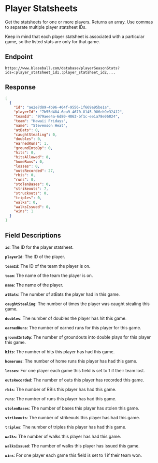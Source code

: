 # Player Statsheets

Get the statsheets for one or more players. Returns an array. Use commas to separate multiple player statsheet IDs.

Keep in mind that each player statsheet is associated with a particular game, so the listed stats are only for that game.

## Endpoint

`https://www.blaseball.com/database/playerSeasonStats?ids=:player_statsheet_id1,:player_statsheet_id2,...`

## Response

```json
[
  {
    "id": "ae2e7d89-4b96-464f-9556-1f669a95be1a",
    "playerId": "7b55d484-6ea9-4670-8145-986cb9e32412",
    "teamId": "979aee4a-6d80-4863-bf1c-ee1a78e06024",
    "team": "Hawaii Fridays",
    "name": "Stevenson Heat",
    "atBats": 0,
    "caughtStealing": 0,
    "doubles": 0,
    "earnedRuns": 1,
    "groundIntoDp": 0,
    "hits": 0,
    "hitsAllowed": 8,
    "homeRuns": 0,
    "losses": 0,
    "outsRecorded": 27,
    "rbis": 0,
    "runs": 0,
    "stolenBases": 0,
    "strikeouts": 7,
    "struckouts": 0,
    "triples": 0,
    "walks": 0,
    "walksIssued": 0,
    "wins": 1
  }
]
```

## Field Descriptions

**`id`**: The ID for the player statsheet.

**`playerId`**: The ID of the player.

**`teamId`**: The ID of the team the player is on.

**`team`**: The name of the team the player is on.

**`name`**: The name of the player.

**`atBats`**: The number of atBats the player had in this game.

**`caughtStealing`**: The number of times the player was caught stealing this game.

**`doubles`**: The number of doubles the player has hit this game.

**`earnedRuns`**: The number of earned runs for this player for this game.

**`groundIntoDp`**: The number of groundouts into double plays for this player this game.

**`hits`**: The number of hits this player has had this game.

**`homeruns`**: The number of home runs this player has had this game.

**`losses`**: For one player each game this field is set to 1 if their team lost.

**`outsRecorded`**: The number of outs this player has recorded this game.

**`rbis`**: The number of RBIs this player has had this game.

**`runs`**: The number of runs this player has had this game.

**`stolenBases`**: The number of bases this player has stolen this game.

**`strikeouts`**: The number of strikeouts this player has had this game.

**`triples`**: The number of triples this player has had this game.

**`walks`**: The number of walks this player has had this game.

**`walksIssued`**: The number of walks this player has issued this game.

**`wins`**: For one player each game this field is set to 1 if their team won.
